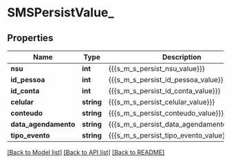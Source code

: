 # SMSPersistValue_

## Properties
Name | Type | Description | Notes
------------ | ------------- | ------------- | -------------
**nsu** | **int** | {{{s_m_s_persist_nsu_value}}} | 
**id_pessoa** | **int** | {{{s_m_s_persist_id_pessoa_value}}} | 
**id_conta** | **int** | {{{s_m_s_persist_id_conta_value}}} | 
**celular** | **string** | {{{s_m_s_persist_celular_value}}} | 
**conteudo** | **string** | {{{s_m_s_persist_conteudo_value}}} | 
**data_agendamento** | **string** | {{{s_m_s_persist_data_agendamento_value}}} | [optional] 
**tipo_evento** | **string** | {{{s_m_s_persist_tipo_evento_value}}} | 

[[Back to Model list]](../README.md#documentation-for-models) [[Back to API list]](../README.md#documentation-for-api-endpoints) [[Back to README]](../README.md)


